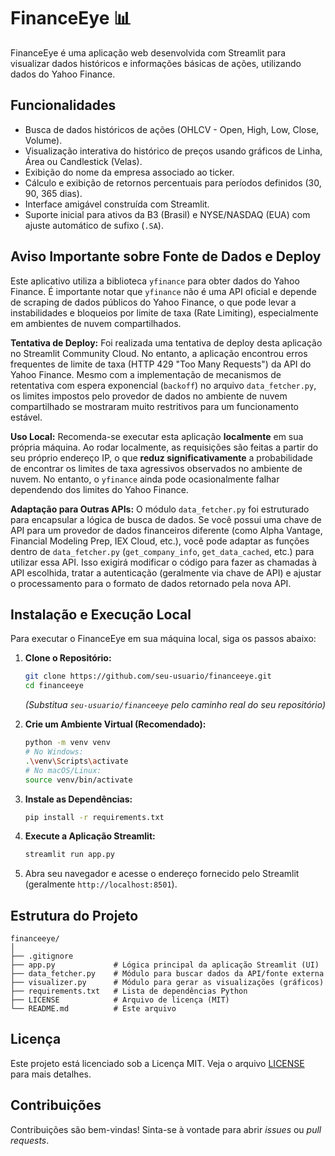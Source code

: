 # FinanceEye 📊

FinanceEye é uma aplicação web desenvolvida com Streamlit para visualizar dados históricos e informações básicas de ações, utilizando dados do Yahoo Finance.



## Funcionalidades

*   Busca de dados históricos de ações (OHLCV - Open, High, Low, Close, Volume).
*   Visualização interativa do histórico de preços usando gráficos de Linha, Área ou Candlestick (Velas).
*   Exibição do nome da empresa associado ao ticker.
*   Cálculo e exibição de retornos percentuais para períodos definidos (30, 90, 365 dias).
*   Interface amigável construída com Streamlit.
*   Suporte inicial para ativos da B3 (Brasil) e NYSE/NASDAQ (EUA) com ajuste automático de sufixo (`.SA`).

## Aviso Importante sobre Fonte de Dados e Deploy

Este aplicativo utiliza a biblioteca `yfinance` para obter dados do Yahoo Finance. É importante notar que `yfinance` não é uma API oficial e depende de scraping de dados públicos do Yahoo Finance, o que pode levar a instabilidades e bloqueios por limite de taxa (Rate Limiting), especialmente em ambientes de nuvem compartilhados.

**Tentativa de Deploy:** Foi realizada uma tentativa de deploy desta aplicação no Streamlit Community Cloud. No entanto, a aplicação encontrou erros frequentes de limite de taxa (HTTP 429 "Too Many Requests") da API do Yahoo Finance. Mesmo com a implementação de mecanismos de retentativa com espera exponencial (`backoff`) no arquivo `data_fetcher.py`, os limites impostos pelo provedor de dados no ambiente de nuvem compartilhado se mostraram muito restritivos para um funcionamento estável.

**Uso Local:** Recomenda-se executar esta aplicação **localmente** em sua própria máquina. Ao rodar localmente, as requisições são feitas a partir do seu próprio endereço IP, o que **reduz significativamente** a probabilidade de encontrar os limites de taxa agressivos observados no ambiente de nuvem. No entanto, o `yfinance` ainda pode ocasionalmente falhar dependendo dos limites do Yahoo Finance.

**Adaptação para Outras APIs:** O módulo `data_fetcher.py` foi estruturado para encapsular a lógica de busca de dados. Se você possui uma chave de API para um provedor de dados financeiros diferente (como Alpha Vantage, Financial Modeling Prep, IEX Cloud, etc.), você pode adaptar as funções dentro de `data_fetcher.py` (`get_company_info`, `get_data_cached`, etc.) para utilizar essa API. Isso exigirá modificar o código para fazer as chamadas à API escolhida, tratar a autenticação (geralmente via chave de API) e ajustar o processamento para o formato de dados retornado pela nova API.

## Instalação e Execução Local

Para executar o FinanceEye em sua máquina local, siga os passos abaixo:

1.  **Clone o Repositório:**
    ```bash
    git clone https://github.com/seu-usuario/financeeye.git
    cd financeeye
    ```
    *(Substitua `seu-usuario/financeeye` pelo caminho real do seu repositório)*

2.  **Crie um Ambiente Virtual (Recomendado):**
    ```bash
    python -m venv venv
    # No Windows:
    .\venv\Scripts\activate
    # No macOS/Linux:
    source venv/bin/activate
    ```

3.  **Instale as Dependências:**
    ```bash
    pip install -r requirements.txt
    ```

4.  **Execute a Aplicação Streamlit:**
    ```bash
    streamlit run app.py
    ```

5.  Abra seu navegador e acesse o endereço fornecido pelo Streamlit (geralmente `http://localhost:8501`).

## Estrutura do Projeto
```text
financeeye/
│
├── .gitignore
├── app.py             # Lógica principal da aplicação Streamlit (UI)
├── data_fetcher.py    # Módulo para buscar dados da API/fonte externa
├── visualizer.py      # Módulo para gerar as visualizações (gráficos)
├── requirements.txt   # Lista de dependências Python
├── LICENSE            # Arquivo de licença (MIT)
└── README.md          # Este arquivo
```


## Licença

Este projeto está licenciado sob a Licença MIT. Veja o arquivo [LICENSE](LICENSE) para mais detalhes.

## Contribuições

Contribuições são bem-vindas! Sinta-se à vontade para abrir *issues* ou *pull requests*.
